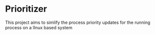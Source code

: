 # Prioritizer
This project aims to simlify the process priority updates for the running process on a lInux based system

